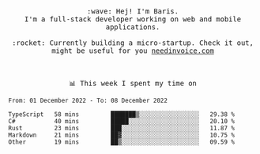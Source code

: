 <p align="center">
  <br><br>
  <samp>
    :wave: Hej! I'm Baris.
    <br>I'm a full-stack developer working on web and mobile applications.
       <br><br>:rocket: Currently building a micro-startup. Check it out, might be useful for you <a href="https://needinvoice.com/" target="_blank">needinvoice.com</a>

  </samp>
 <br><br><br>
</p>
<p align=center><samp>📊  This week I spent my time on</samp></p>


<!--START_SECTION:waka-->

```text
From: 01 December 2022 - To: 08 December 2022

TypeScript   58 mins         ███████▒░░░░░░░░░░░░░░░░░   29.38 %
C#           40 mins         █████░░░░░░░░░░░░░░░░░░░░   20.10 %
Rust         23 mins         ███░░░░░░░░░░░░░░░░░░░░░░   11.87 %
Markdown     21 mins         ██▓░░░░░░░░░░░░░░░░░░░░░░   10.75 %
Other        19 mins         ██▒░░░░░░░░░░░░░░░░░░░░░░   09.59 %
```

<!--END_SECTION:waka-->


